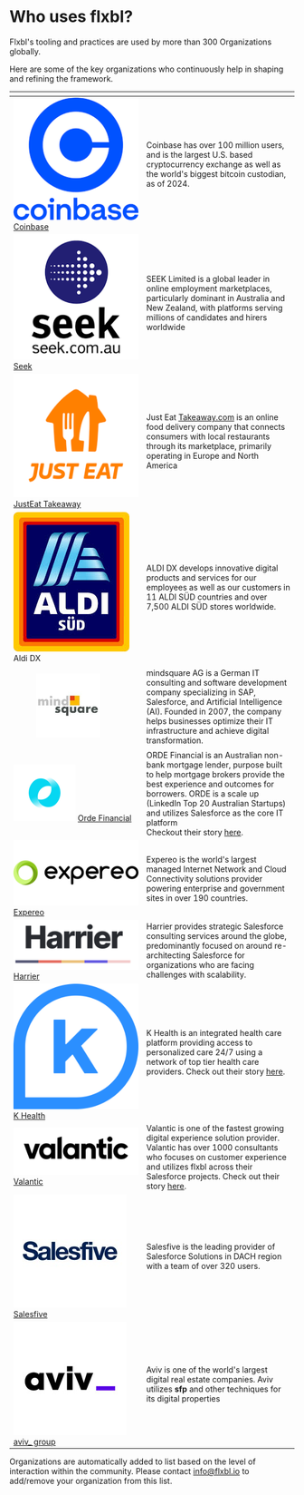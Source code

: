 # Who uses flxbl?

Flxbl's tooling and practices are used by more than 300 Organizations globally.

Here are some of the key organizations who continuously help in shaping and refining the framework.

<table><thead><tr><th width="221"></th><th></th></tr></thead><tbody><tr><td><img src=".gitbook/assets/image (25).png" alt="" data-size="line">  <a href="https://www.coinbase.com/en-au">Coinbase</a></td><td>Coinbase has over 100 million users, and is the largest U.S. based cryptocurrency exchange as well as the world's biggest bitcoin custodian, as of 2024.</td></tr><tr><td><img src=".gitbook/assets/image (28).png" alt="" data-size="line"> <a href="https://www.seek.com.au/">Seek</a></td><td>SEEK Limited is a global leader in online employment marketplaces, particularly dominant in Australia and New Zealand, with platforms serving millions of candidates and hirers worldwide</td></tr><tr><td><img src=".gitbook/assets/image (30).png" alt="" data-size="line">   <a href="https://www.justeattakeaway.com/">JustEat Takeaway</a></td><td>Just Eat <a href="https://www.takeaway.com/">Takeaway.com</a> is an online food delivery company that connects consumers with local restaurants through its marketplace, primarily operating in Europe and North America</td></tr><tr><td><img src=".gitbook/assets/image (34).png" alt="" data-size="line">   Aldi DX</td><td>ALDI DX develops innovative digital products and services for our employees as well as our customers in 11 ALDI SÜD countries and over 7,500 ALDI SÜD stores worldwide.</td></tr><tr><td><div><figure><img src=".gitbook/assets/image (35).png" alt="" width="113"><figcaption></figcaption></figure></div></td><td>mindsquare AG is a German IT consulting and software development company specializing in SAP, Salesforce, and Artificial Intelligence (AI). Founded in 2007, the company helps businesses optimize their IT infrastructure and achieve digital transformation.</td></tr><tr><td><img src=".gitbook/assets/image (15).png" alt="" data-size="line"> <a href="https://www.orde.com.au/">Orde Financial</a></td><td>ORDE Financial is an Australian non-bank mortgage lender, purpose built to help mortgage brokers provide the best experience and outcomes for borrowers. ORDE is a scale up (LinkedIn Top 20 Australian Startups) and utilizes Salesforce as the core IT platform<br>Checkout their story <a href="https://youtu.be/nch-NppqFUI">here</a>.</td></tr><tr><td><img src=".gitbook/assets/image (21).png" alt="" data-size="line"> <a href="https://www.expereo.com/">Expereo</a></td><td>Expereo is the world's largest managed Internet Network and Cloud Connectivity solutions provider powering enterprise and government sites in over 190 countries.</td></tr><tr><td><img src=".gitbook/assets/image (20).png" alt="" data-size="line"> <a href="https://www.goharrier.com/">Harrier</a></td><td>Harrier provides strategic Salesforce consulting services around the globe, predominantly focused on around re-architecting Salesforce for organizations who are facing challenges with scalability.</td></tr><tr><td><img src=".gitbook/assets/image (17).png" alt="" data-size="line"> <a href="https://khealth.com/">K Health</a></td><td>K Health is an integrated health care platform providing access to personalized care 24/7 using a network of top tier health care providers. Check out their story <a href="https://youtu.be/I3gPL70kXzs">here</a>.</td></tr><tr><td><img src=".gitbook/assets/image (18).png" alt="" data-size="line"> <a href="https://www.valantic.com/en/">Valantic</a></td><td>Valantic is one of the fastest growing digital experience solution provider. Valantic has over 1000 consultants who focuses on customer experience and utilizes flxbl across their Salesforce projects. Check out their story <a href="https://youtu.be/oCXM-2yPW2g">here</a>.</td></tr><tr><td><img src=".gitbook/assets/image (19).png" alt="" data-size="line"> <a href="https://www.salesfive.com/en/about-us/">Salesfive</a></td><td>Salesfive is the leading provider of Salesforce Solutions in DACH region with a team of over 320 users.</td></tr><tr><td><img src=".gitbook/assets/image (22).png" alt="" data-size="line"> <a href="https://www.aviv-group.com/">aviv_ group</a></td><td>Aviv is one of the world's largest digital real estate companies. Aviv utilizes <strong>sfp</strong> and other techniques for its digital properties</td></tr></tbody></table>

Organizations are automatically added to list based on the level of interaction within the community. Please contact [info@flxbl.io](mailto:info@flxbl.io) to add/remove your organization from this list.
